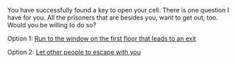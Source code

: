 You have successfully found a key to open your cell. There is one question I have for you. 
All the prisoners that are besides you, want to get out, too. Would you be willing to do so?

Option 1: [Run to the window on the first floor that leads to an exit](window.md)

Option 2: [Let other people to escape with you](chase-by-guard.md)